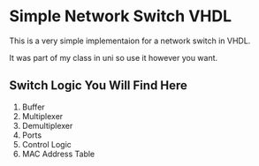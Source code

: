 # Simple Network Switch VHDL

This is a very simple implementaion for a network switch in VHDL. 

It was part of my class in uni so use it however you want.

## Switch Logic You Will Find Here

1. Buffer
2. Multiplexer
3. Demultiplexer
4. Ports
5. Control Logic
6. MAC Address Table

